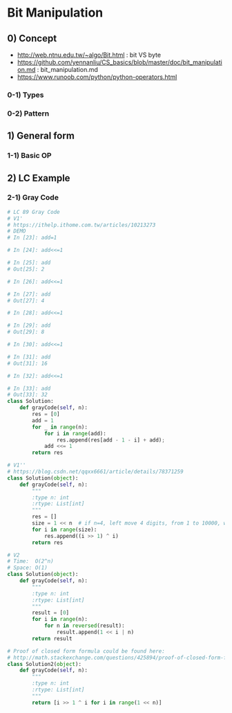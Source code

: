 # Bit Manipulation 

## 0) Concept
- http://web.ntnu.edu.tw/~algo/Bit.html : bit VS byte
- https://github.com/yennanliu/CS_basics/blob/master/doc/bit_manipulation.md :  bit_manipulation.md
- https://www.runoob.com/python/python-operators.html

### 0-1) Types

### 0-2) Pattern

## 1) General form

### 1-1) Basic OP

## 2) LC Example

### 2-1) Gray Code
```python
# LC 89 Gray Code
# V1'
# https://ithelp.ithome.com.tw/articles/10213273
# DEMO
# In [23]: add=1

# In [24]: add<<=1

# In [25]: add
# Out[25]: 2

# In [26]: add<<=1

# In [27]: add
# Out[27]: 4

# In [28]: add<<=1

# In [29]: add
# Out[29]: 8

# In [30]: add<<=1

# In [31]: add
# Out[31]: 16

# In [32]: add<<=1

# In [33]: add
# Out[33]: 32
class Solution:
    def grayCode(self, n):
        res = [0]
        add = 1
        for _ in range(n):
            for i in range(add):
                res.append(res[add - 1 - i] + add);
            add <<= 1
        return res

# V1''
# https://blog.csdn.net/qqxx6661/article/details/78371259
class Solution(object):
    def grayCode(self, n):
        """
        :type n: int
        :rtype: List[int]
        """
        res = []
        size = 1 << n  # if n=4, left move 4 digits, from 1 to 10000, which is 16 
        for i in range(size):
            res.append((i >> 1) ^ i)
        return res

# V2 
# Time:  O(2^n)
# Space: O(1)
class Solution(object):
    def grayCode(self, n):
        """
        :type n: int
        :rtype: List[int]
        """
        result = [0]
        for i in range(n):
            for n in reversed(result):
                result.append(1 << i | n)
        return result

# Proof of closed form formula could be found here:
# http://math.stackexchange.com/questions/425894/proof-of-closed-form-formula-to-convert-a-binary-number-to-its-gray-code
class Solution2(object):
    def grayCode(self, n):
        """
        :type n: int
        :rtype: List[int]
        """
        return [i >> 1 ^ i for i in range(1 << n)]
```